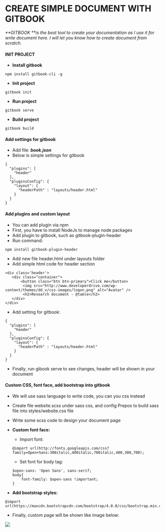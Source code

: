 # CREATE SIMPLE DOCUMENT WITH GITBOOK

_**GITBOOK **is the best tool to create your documentation as I use it for write document here. I will let you know how to create document from scratch._

#### INIT PROJECT

* **Install gitbook**

```
npm install gitbook-cli -g
```

* **Init project**

```
gitbook init
```

* **Run project**

```
gitbook serve
```

* **Build project**

```
gitbook build
```

#### Add settings for gitbook

* Add file: _**book.json**_
* Below is simple settings for gitbook

```
{
  "plugins": [
    "header"
  ],
  "pluginsConfig": {
    "layout": {
      "headerPath" : "layouts/header.html"
    }
  }
}
```

#### Add plugins and custom layout

* You can add  plugin via npm 
* First, you have to install NodeJs to manage node packages
* Add plugin to gitbook, such as gitbook-plugin-header
* Run command:

```
npm install gitbook-plugin-header
```

* Add new file header.html under layouts folder
* Add simple html code for header section

```
<div class='header'>
   <div class="container">
       <button class="btn btn-primary">Click me</button>
        <img src="http://www.developerdrive.com/wp-content/themes/dd_v/css-images/logon.png" alt="Avatar" /> 
        <h2>Research document - @tamle</h2>
   </div>
</div>
```

* Add setting for gitbook:

```
{
  "plugins": [
    "header"
  ],
  "pluginsConfig": {
    "layout": {
      "headerPath" : "layouts/header.html"
    }
  }
}
```

* Finally,  run gibook serve to see changes, header will be shown in your document

#### Custom CSS, font face, add bootstrap into gitbook

* We will use sass language to write code, you can you css instead
* Create file website.scss under sass css, and config Prepos to build sass file into styles/website.css file
* Write some scss code to design your document page
* **Custom font face:**

  * Import font:

  ```
  @import url(http://fonts.googleapis.com/css?family=Open+Sans:300italic,400italic,700italic,400,300,700);
  ```

  * Set font for body tag: 

  ```
  $open-sans: 'Open Sans', sans-serif;
  body{
      font-family: $open-sans !important;
  }
  ```

* **Add bootstrap styles:**

```
@import url(https://maxcdn.bootstrapcdn.com/bootstrap/4.0.0/css/bootstrap.min.css);
```

* Finally, custom page will be shown like image below:

![](https://i.imgur.com/afiSSiX.png)


